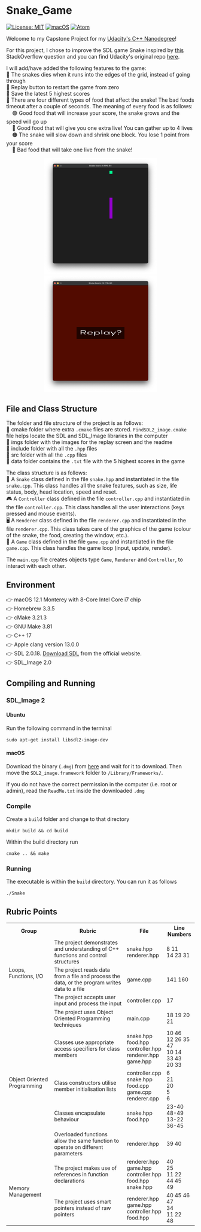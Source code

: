 # Snake_Game

[![License: MIT](https://img.shields.io/badge/License-MIT-yellow.svg)](https://opensource.org/licenses/MIT) [![macOS](https://svgshare.com/i/ZjP.svg)](https://svgshare.com/i/ZjP.svg) [![Atom](https://badgen.net/badge/icon/atom?icon=atom&label)](https://atom.io)

Welcome to my Capstone Project for my [Udacity's C++ Nanodegree](https://www.udacity.com/course/c-plus-plus-nanodegree--nd213)!

For this project, I chose to improve the SDL game Snake inspired by [this](https://codereview.stackexchange.com/questions/212296/snake-game-in-c-with-sdl) StackOverflow question and you can find Udacity's original repo [here](https://github.com/udacity/CppND-Capstone-Snake-Game).

I will add/have added the following features to the game:  
🐍 The snakes dies when it runs into the edges of the grid, instead of going through  
🐍 Replay button to restart the game from zero  
🐍 Save the latest 5 highest scores  
🐍 There are four different types of food that affect the snake! The bad foods timeout after a couple of seconds. The meaning of every food is as follows:  
&nbsp;&nbsp;&nbsp;&nbsp;🟢 Good food that will increase your score, the snake grows and the speed will go up  
&nbsp;&nbsp;&nbsp;&nbsp;🔵 Good food that will give you one extra live! You can gather up to 4 lives  
&nbsp;&nbsp;&nbsp;&nbsp;🟠 The snake will slow down and shrink one block. You lose 1 point from your score  
&nbsp;&nbsp;&nbsp;&nbsp;🔴 Bad food that will take one live from the snake!  

<p align="center"><img src="imgs/Game_screen.png" alt="Snake game" width="300" /><img src="imgs/Replay_screen.png" alt="Snake game" width="300" /></p>

## File and Class Structure
The folder and file structure of the project is as follows:  
📂 cmake folder where extra `.cmake` files are stored. `FindSDL2_image.cmake` file helps locate the SDL and SDL_Image libraries in the computer  
📂 imgs folder with the images for the replay screen and the readme  
📂 include folder with all the `.hpp` files  
📂 src folder with all the `.cpp` files  
📂 data folder contains the `.txt` file with the 5 highest scores in the game  

The class structure is as follows:  
🐍 A `Snake` class defined in the file `snake.hpp` and instantiated in the file `snake.cpp`. This class handles all the snake features, such as size, life status, body, head location, speed and reset.  
🎮 A `Controller` class defined in the file `controller.cpp` and instantiated in the file `controller.cpp`. This class handles all the user interactions (keys pressed and mouse events).  
🖥 A `Renderer` class defined in the file `renderer.cpp` and instantiated in the file `renderer.cpp`. This class takes care of the graphics of the game (colour of the snake, the food, creating the window, etc.).  
👾 A `Game` class defined in the file `game.cpp` and instantiated in the file `game.cpp`. This class handles the game loop (input, update, render).  

The `main.cpp` file creates objects type `Game`, `Renderer` and `Controller`, to interact with each other.

## Environment
👉 macOS 12.1 Monterey with 8-Core Intel Core i7 chip  
👉 Homebrew 3.3.5  
👉 cMake 3.21.3  
👉 GNU Make 3.81  
👉 C++ 17  
👉 Apple clang version 13.0.0  
👉 SDL 2.0.18. [Download SDL](https://www.libsdl.org/download-2.0.php) from the official website.  
👉 SDL_Image 2.0

## Compiling and Running
### SDL_Image 2
#### Ubuntu
Run the following command in the terminal
```
sudo apt-get install libsdl2-image-dev
```
#### macOS
Download the binary (`.dmg`) from [here](https://www.libsdl.org/projects/SDL_image/) and wait for it to download. Then move the `SDL2_image.framework` folder to `/Library/Frameworks/`.

If you do not have the correct permission in the computer (i.e. root or admin), read the `ReadMe.txt` inside the downloaded `.dmg`

### Compile
Create a `build` folder and change to that directory
```
mkdir build && cd build
```

Within the build directory run
```
cmake .. && make
```

### Running
The executable is within the `build` directory. You can run it as follows
```
./Snake
```

## Rubric Points
<!-- Going back to HTML because Markdown restricts format too much --->
<table>
  <tr>
    <th>Group</th>
    <th>Rubric</th>
    <th>File</th>
    <th>Line Numbers</th>
  </tr>
  <tr>
    <td rowspan="3">Loops, Functions, I/O</td>
    <td>The project demonstrates and understanding of C++ functions and control structures</td>
    <td>snake.hpp <br/> renderer.hpp</td>
    <td>8 11 <br/> 14 23 31</td>
  </tr>
  <tr>
    <td>The project reads data from a file and process the data, or the program writes data to a file</td>
    <td>game.cpp</td>
    <td>141 160</td>
  </tr>
  <tr>
    <td>The project accepts user input and process the input</td>
    <td>controller.cpp</td>
    <td>17</td>
  </tr>
  <tr>
    <td rowspan="5">Object Oriented Programming</td>
    <td>The project uses Object Oriented Programming techniques</td>
    <td>main.cpp</td>
    <td>18 19 20 21</td>
  </tr>
  <tr>
    <td>Classes use appropriate access specifiers for class members</td>
    <td>snake.hpp <br/> food.hpp <br/> controller.hpp <br/> renderer.hpp <br/> game.hpp</td>
    <td>10 46 <br> 12 26 35 47 <br/> 10 14 <br/> 33 43 <br/> 20 33 </td>
  </tr>
  <tr>
    <td>Class constructors utilise member initialisation lists</td>
    <td>controller.cpp <br/> snake.hpp <br/> food.cpp <br/> game.cpp <br/> renderer.cpp</td>
    <td>6 <br/> 21 <br/> 20 <br/> 5 <br/> 6</td>
  </tr>
  <tr>
    <td>Classes encapsulate behaviour</td>
    <td>snake.hpp <br/> food.hpp</td>
    <td>23-40 48-49 <br/> 13-22 36-45</td>
  </tr>
  <tr>
    <td>Overloaded functions allow the same function to operate on different parameters</td>
    <td>renderer.hpp</td>
    <td>39 40</td>
  </tr>
  <tr>
    <td rowspan="2">Memory Management</td>
    <td>The project makes use of references in function declarations</td>
    <td>renderer.hpp <br/> game.hpp <br/> controller.hpp <br/> food.hpp </br> snake.hpp</td>
    <td>40 <br/> 25 <br/> 11 22 </br> 44 45 </br> 49</td>
  </tr>
  <tr>
    <td>The project uses smart pointers instead of raw pointers</td>
    <td>renderer.hpp <br/> game.hpp <br/> controller.hpp <br/> food.hpp</td>
    <td>40 45 46 47 <br/> 34 <br/> 11 22 </br> 48</td>
  </tr>
</table>
